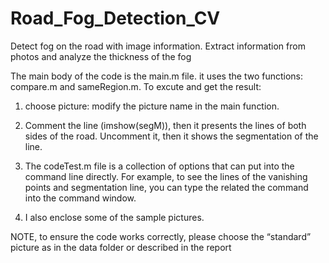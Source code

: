 # Road_Fog_Detection_CV
Detect fog on the road with image information. Extract information from photos and analyze the thickness of the fog

The main body of the code is the main.m file. it uses the two functions: compare.m and sameRegion.m.
To excute and get the result:

1. choose picture: modify the picture name in the main function.

2. Comment the line (imshow(segM)), then it presents the lines of both sides of the road. 
Uncomment it, then it shows the segmentation of the line.

3. The codeTest.m file is a collection of options that can put into the command line directly.
For example, to see the lines of the vanishing points and segmentation line, you can type the related the command into the command window.

4. I also enclose some of the sample pictures.

NOTE, to ensure the code works correctly, please choose the “standard” picture as in the data folder or described in the report

